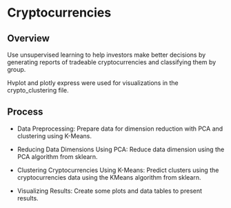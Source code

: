 # Cryptocurrencies

## Overview

Use unsupervised learning to help investors make better decisions by generating reports of tradeable cryptocurrencies and classifying them by group.

Hvplot and plotly express were used for visualizations in the crypto_clustering file.

## Process

- Data Preprocessing: Prepare data for dimension reduction with PCA and clustering using K-Means.

- Reducing Data Dimensions Using PCA: Reduce data dimension using the PCA algorithm from sklearn.

- Clustering Cryptocurrencies Using K-Means: Predict clusters using the cryptocurrencies data using the KMeans algorithm from sklearn.

- Visualizing Results: Create some plots and data tables to present results.
